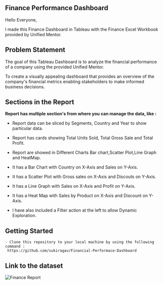 ## Finance Performance Dashboard 

Hello Everyone, 

I made this Finance Dashboard in Tableau with the Finance Excel Workbook provided by Unified Mentor.

## Problem Statement

The goal of this Tableau Dashboard is to analyze the financial performance of a company using the provided Unified Mentor.

To create a visually appealing dashboard that provides an overview of the company's financial metrics enabling stakeholders to make informed business decisions.

## Sections in the Report

**Report has multiple section's from where you can manage the data, like :**

- Report data can be sliced by Segments, Country and Year to show particular data.

- Report has cards showing Total Units Sold, Total Gross Sale and Total Profit.

- Report are showed in Different Charts Bar chart,Scatter Plot,Line Graph and HeatMap.

-  It has a Bar Chart with Country on X-Axis and Sales on Y-Axis.

-  It has a Scatter Plot with Gross sales on X-Axis and Discouts on Y-Axis.

-  It has a Line Graph with Sales on X-Axis and Profit on Y-Axis.

-  It has a Heat Map with Sales by Product on X-Axis and Discount on Y-Axis.

-  I have also included a Filter action at the left to allow Dynamic Exploration.

  ## Getting Started
  ```
- Clone this repository to your local machine by using the following command :
   https://github.com/sukiragav/Financial-Performace-Dashboard
  ```
## Link to the dataset

![Finance Report](https://github.com/user-attachments/assets/30a39d4d-b958-45f4-85e6-5b1b8a617f7a)





<!--
**sukiragav/sukiragav** is a ✨ _special_ ✨ repository because its `README.md` (this file) appears on your GitHub profile.

Here are some ideas to get you started:

- 🔭 I’m currently working on ...
- 🌱 I’m currently learning ...
- 👯 I’m looking to collaborate on ...
- 🤔 I’m looking for help with ...
- 💬 Ask me about ...
- 📫 How to reach me: ...
- 😄 Pronouns: ...
- ⚡ Fun fact: ...
-->
